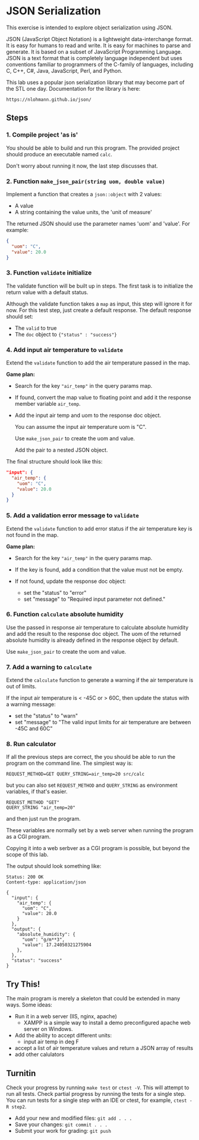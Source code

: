 # JSON Serialization
This exercise is intended to explore object serialization
using JSON.

JSON (JavaScript Object Notation) is a lightweight data-interchange format.
It is easy for humans to read and write.
It is easy for machines to parse and generate.
It is based on a subset of JavaScript Programming Language.
JSON is a text format that is completely language independent 
but uses conventions familiar to programmers of the C-family of languages,
including C, C++, C#, Java, JavaScript, Perl, and Python. 

This lab uses a popular json serialization library
that may become part of the STL one day.
Documentation for the library is here:

    https://nlohmann.github.io/json/


## Steps

### 1. Compile project 'as is'
You should be able to build and run this program.
The provided project should produce an executable named `calc`.

Don't worry about running it now, the last step discusses that.

### 2. Function `make_json_pair(string uom, double value)`
Implement a function that creates a `json::object`
with 2 values:
- A value
- A string containing the value units, the 'unit of measure'

The returned JSON should use the parameter names
'uom' and 'value'.
For example:

```json
{
  "uom": "C",
  "value": 20.0
}
```

### 3. Function `validate` initialize
The validate function will be built up in steps.
The first task is to initialize the return value
with a default status.

Although the validate function takes a `map` as input,
this step will ignore it for now.
For this test step, just create a default response.
The default response should set:
- The `valid` to true
- The `doc` object to `{"status" : "success"}`

### 4. Add input air temperature to `validate`
Extend the `validate` function to add the air temperature
passed in the map.

**Game plan:**
- Search for the key `"air_temp"` in the query params map.
- If found, convert the map value to floating point and
  add it the response member variable `air_temp`.
- Add the input air temp and uom to the response doc object.

  You can assume the input air temperature uom is "C".

  Use `make_json_pair` to create the uom and value.

  Add the pair to a nested JSON object.

The final structure should look like this:

```json
"input": {
  "air_temp": {
    "uom": "C",
    "value": 20.0
  }
}
  ```

### 5. Add a validation error message to `validate`
Extend the `validate` function to add error
status if the air temperature key is not found in the map.

**Game plan:**
- Search for the key `"air_temp"` in the query params map.
- If the key is found, add a condition that the value
  must not be empty.
- If not found, update the response doc object:

  - set the "status" to "error"
  - set "message" to "Required input parameter not defined."

### 6. Function `calculate` absolute humidity
Use the passed in response air temperature to calculate 
absolute humidity and add the result to the response doc object.
The uom of the returned absolute humidity is
already defined in the response object by default.

Use `make_json_pair` to create the uom and value.

### 7. Add a warning to `calculate`
Extend the `calculate` function to generate a warning
if the air temperature is out of limits.

If the input air temperature is < -45C or > 60C,
then update the status with a warning message:

- set the "status" to "warn"
- set "message" to 
  "The valid input limits for air temperature are between -45C and 60C"

### 8. Run calculator
If all the previous steps are correct,
the you should be able to run the program on the command line.
The simplest way is:

```
REQUEST_METHOD=GET QUERY_STRING=air_temp=20 src/calc
```

but you can also set `REQUEST_METHOD` and `QUERY_STRING` as
environment variables, if that's easier.

```
REQUEST_METHOD "GET"
QUERY_STRING "air_temp=20"
```

and then just run the program.

These variables are normally set by a web server when running 
the program as a CGI program.

Copying it into a web serbver as a CGI program is possible,
but beyond the scope of this lab.

The output should look something like:

```
Status: 200 OK
Content-type: application/json

{
  "input": {
    "air_temp": {
      "uom": "C",
      "value": 20.0
    }
  },
  "output": {
    "absolute_humidity": {
      "uom": "g/m**3",
      "value": 17.24050321275904
    },
  },
  "status": "success"
}
```

## Try This!
The main program is merely a skeleton that could be extended in many ways.
Some ideas:
- Run it in a web server (IIS, nginx, apache)
  - XAMPP is a simple way to install a demo preconfigured
    apache web server on Windows.
- Add the ability to accept different units:
  - input air temp in deg F
- accept a list of air temperature values and return
  a JSON array of results
- add other calulators

## Turnitin
Check your progress by running `make test` or `ctest -V`.
This will attempt to run all tests.
Check partial progress by running the tests for a single step.
You can run tests for a single step with an IDE or ctest,
for example, `ctest -R step2`.

- Add your new and modified files: `git add . . . `
- Save your changes: `git commit . . . `
- Submit your work for grading: `git push`

